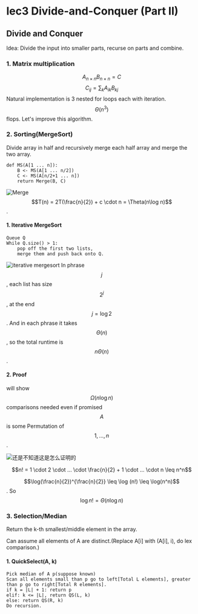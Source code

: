 # lec3 Divide-and-Conquer \(Part II\)

## Divide and Conquer

Idea: Divide the input into smaller parts, recurse on parts and combine.

### 1. Matrix multiplication

$$A_{n\times n} B_{n\times n} = C$$ $$C_{ij}=\sum_{k}A_{ik}B_{kj}$$ Natural implementation is 3 nested for loops each with iteration. $$\Theta(n^3)$$ flops. Let's improve this algorithm.

### 2. Sorting\(MergeSort\)

Divide array in half and recursively merge each half array and merge the two array.

```text
def MS(A[1 ... n]):
    B <- MS(A[1 ... n/2])
    C <- MS(A[n/2+1 ... n])
    return Merge(B, C)
```

![Merge](https://github.com/WenboKou/2021fall-notes/tree/58d8af36240c0a1366740aa8742e754f8c314480/cs170/images/cs170lec3fig2.jpg) $$T(n) = 2T(\frac{n}{2}) + c \cdot n = \Theta(n\log n)$$.

#### 1. Iterative MergeSort

```text
Queue Q
While Q.size() > 1:
    pop off the first two lists,
    merge them and push back onto Q.
```

![iterative mergesort](https://github.com/WenboKou/2021fall-notes/tree/58d8af36240c0a1366740aa8742e754f8c314480/cs170/images/cs170lec3fig3.jpg) In phrase $$j$$, each list has size $$2^j$$, at the end $$j=\log 2$$. And in each phrase it takes $$\Theta(n)$$, so the total runtime is $$n\Theta(n)$$.

#### 2. Proof

will show $$\Omega(n\log n)$$ comparisons needed even if promised $$A$$ is some Permutation of $${1, ..., n}$$.

![&#x8FD8;&#x662F;&#x4E0D;&#x77E5;&#x9053;&#x8FD9;&#x662F;&#x600E;&#x4E48;&#x8BC1;&#x660E;&#x7684;](https://github.com/WenboKou/2021fall-notes/tree/58d8af36240c0a1366740aa8742e754f8c314480/cs170/images/cs170lec3fig4.jpg)

$$n! = 1 \cdot 2 \cdot ... \cdot \frac{n}{2} + 1 \cdot ... \cdot n \leq n^n$$

$$\log(\frac{n}{2})^{\frac{n}{2}} \leq \log (n!) \leq \log(n^n)$$. So $$\log n! = \Theta(n\log n)$$

### 3. Selection/Median

Return the k-th smallest/middle element in the array.

Can assume all elements of A are distinct.\(Replace A\[i\] with \(A\[i\], i\), do lex comparison.\)

#### 1. QuickSelect\(A, k\)

```text
Pick median of A p(suppose known)
Scan all elements small than p go to left[Total L elements], greater than p go to right[Total R elements].
if k = |L| + 1: return p
elif: k <= |L|, return QS(L, k)
else: return QS(R, k)
Do recursion.
```

